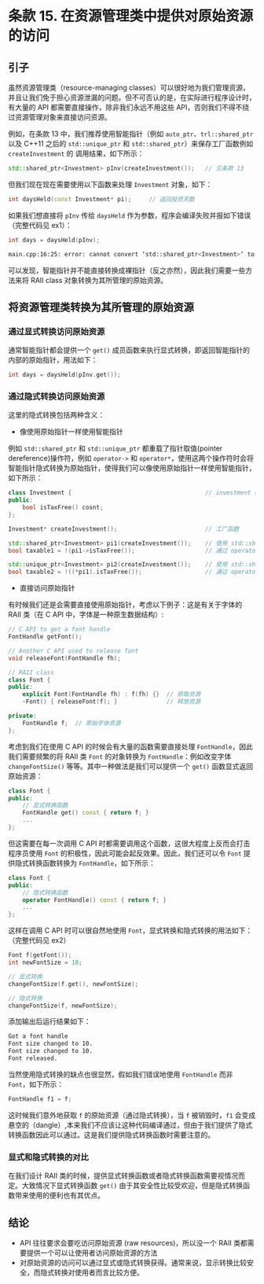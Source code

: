 # 条款 15. 在资源管理类中提供对原始资源的访问

## 引子

虽然资源管理类（resource-managing classes）可以很好地为我们管理资源，并且让我们免于担心资源泄漏的问题。但不可否认的是，在实际进行程序设计时，有大量的 API 都需要直接操作，除非我们永远不用这些 API，否则我们不得不绕过资源管理对象来直接访问资源。

例如，在条款 13 中，我们推荐使用智能指针（例如 `auto_ptr`、`trl::shared_ptr` 以及 C++11 之后的 `std::unique_ptr` 和 `std::shared_ptr`）来保存工厂函数例如 `createInvestment` 的 调用结果，如下所示：

```cpp
std::shared_ptr<Investment> pInv(createInvestment());   // 见条款 13
```

但我们现在现在需要使用以下函数来处理 `Investment` 对象，如下：

```cpp
int daysHeld(const Investment* pi);     // 返回投资天数
```

如果我们想直接将 `pInv` 传给 `daysHeld` 作为参数，程序会编译失败并报如下错误（完整代码见 ex1）：

```cpp
int days = daysHeld(pInv);
```

```bash
main.cpp:16:25: error: cannot convert ‘std::shared_ptr<Investment>’ to ‘Investment*’
```

可以发现，智能指针并不能直接转换成裸指针（反之亦然），因此我们需要一些方法来将 RAII class 对象转换为其所管理的原始资源。

## 将资源管理类转换为其所管理的原始资源

### 通过显式转换访问原始资源

通常智能指针都会提供一个 `get()` 成员函数来执行显式转换，即返回智能指针的内部的原始指针，用法如下：

```cpp
int days = daysHeld(pInv.get());
```

### 通过隐式转换访问原始资源

这里的隐式转换包括两种含义：

- 像使用原始指针一样使用智能指针

例如 `std::shared_ptr` 和 `std::unique_ptr` 都重载了指针取值(pointer dereference)操作符，例如 `operator->` 和 `operator*`，使用这两个操作符时会将智能指针隐式转换为原始指针，使得我们可以像使用原始指针一样使用智能指针，如下所示：

```cpp
class Investment {                                      // investment 继承体系的根类
public:
    bool isTaxFree() cosnt;
};

Investment* createInvestment();                         // 工厂函数

std::shared_ptr<Investment> pi1(createInvestment());    // 使用 std::shared_ptr 管理资源
bool taxable1 = !(pi1->isTaxFree());                    // 通过 operator-> 访问资源

std::unique_ptr<Investment> pi2(createInvestment());    // 使用 std::shared_ptr 管理资源
bool taxable2 = !((*pi1).isTaxFree());                  // 通过 operator* 访问资源
```

- 直接访问原始指针

有时候我们还是会需要直接使用原始指针，考虑以下例子：这是有关于字体的 RAII 类（在 C API 中，字体是一种原生数据结构）:

```cpp
// C API to get a font handle
FontHandle getFont();

// Another C API used to release font
void releaseFont(FontHandle fh);

// RAII class
class Font {
public:
    explicit Font(FontHandle fh) : f(fh) {}  // 获取资源
    ~Font() { releaseFont(f); }              // 释放资源

private:
    FontHandle f;  // 原始字体资源
};
```

考虑到我们在使用 C API 的时候会有大量的函数需要直接处理 `FontHandle`，因此我们需要频繁的将 RAII 类 `Font` 的对象转换为 `FontHandle`：例如改变字体 `changeFontSize()` 等等。其中一种做法是我们可以提供一个 `get()` 函数显式返回原始资源：

```cpp
class Font {
public:
    // 显式转换函数
    FontHandle get() const { return f; }
    ...
};
```

但这需要在每一次调用 C API 时都需要调用这个函数，这很大程度上反而会打击程序员使用 `Font` 的积极性，因此可能会起反效果。因此，我们还可以令 `Font` 提供隐式转换函数转换为 `FontHandle`，如下所示：

```cpp
class Font {
public:
    // 隐式转换函数
    operator FontHandle() const { return f; }
    ...
};
```

这样在调用 C API 时可以很自然地使用 `Font`，显式转换和隐式转换的用法如下：（完整代码见 ex2）

```cpp
Font f(getFont());
int newFontSize = 10;

// 显式转换
changeFontSize(f.get(), newFontSize);

// 隐式转换
changeFontSize(f, newFontSize);
```

添加输出后运行结果如下：

```bash
Got a font handle
Font size changed to 10.
Font size changed to 10.
Font released.
```

当然使用隐式转换的缺点也很显然，假如我们错误地使用 `FontHandle` 而非 `Font`，如下所示：

```cpp
FontHandle f1 = f;
```

这时候我们意外地获取 `f` 的原始资源（通过隐式转换），当 `f` 被销毁时，`f1` 会变成悬空的（dangle）,本来我们不应该让这种代码编译通过，但由于我们提供了隐式转换函数因此可以通过。这是我们提供隐式转换函数时需要注意的。

### 显式和隐式转换的对比

在我们设计 RAII 类的时候，提供显式转换函数或者隐式转换函数需要视情况而定。大致情况下显式转换函数 `get()` 由于其安全性比较受欢迎，但是隐式转换函数带来使用的便利也有其优点。

## 结论

- API 往往要求会要吃访问原始资源 (raw resources)，所以没一个 RAII 类都需要提供一个可以让使用者访问原始资源的方法
- 对原始资源的访问可以通过显式或隐式转换获得。通常来说，显示转换比较安全，而隐式转换对使用者而言比较方便。
